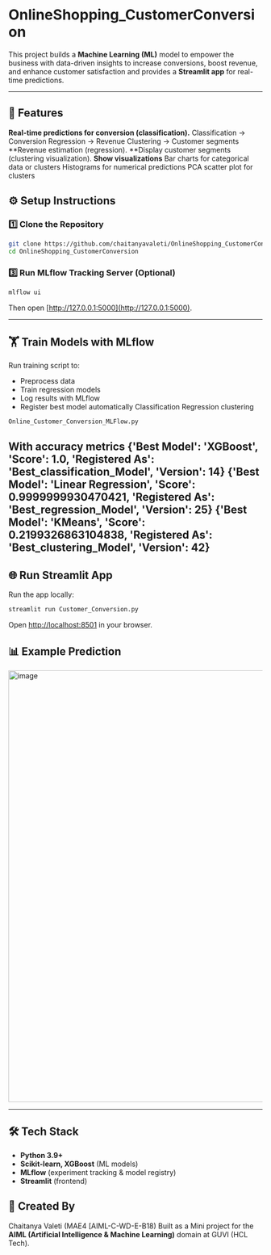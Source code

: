 # OnlineShopping_CustomerConversion
This project builds a **Machine Learning (ML)** model to empower the business with data-driven insights to increase conversions, boost revenue, and enhance customer satisfaction and provides a **Streamlit app** for real-time predictions.

---

## 🚀 Features  
**Real-time predictions for conversion (classification).**
		Classification → Conversion
		Regression → Revenue
		Clustering → Customer segments
**Revenue estimation (regression).
**Display customer segments (clustering visualization).
**Show visualizations**
		Bar charts for categorical data or clusters
		Histograms for numerical predictions
		PCA scatter plot for clusters

## ⚙️ Setup Instructions  

### 1️⃣ Clone the Repository  
```bash
git clone https://github.com/chaitanyavaleti/OnlineShopping_CustomerConversion.git
cd OnlineShopping_CustomerConversion
```
### 3️⃣ Run MLflow Tracking Server (Optional)  
```bash
mlflow ui
```
Then open [http://127.0.0.1:5000](http://127.0.0.1:5000).

---

## 🏋️ Train Models with MLflow  

Run training script to:  
- Preprocess data  
- Train regression models  
- Log results with MLflow  
- Register best model automatically
			Classification
			Regression
			clustering

```bash
Online_Customer_Conversion_MLFlow.py
```
**With accuracy metrics**
	{'Best Model': 'XGBoost', 'Score': 1.0, 'Registered As': 'Best_classification_Model', 'Version': 14}
	{'Best Model': 'Linear Regression', 'Score': 0.9999999930470421, 'Registered As': 'Best_regression_Model', 'Version': 25}
	{'Best Model': 'KMeans', 'Score': 0.2199326863104838, 'Registered As': 'Best_clustering_Model', 'Version': 42}
---

## 🌐 Run Streamlit App  

Run the app locally:  
```bash
streamlit run Customer_Conversion.py
```

Open [http://localhost:8501](http://localhost:8501) in your browser.  


## 📊 Example Prediction  

<img width="1853" height="855" alt="image" src="https://github.com/user-attachments/assets/499ec4ef-f0ff-4818-adf0-0a20e0878915" />

---

## 🛠️ Tech Stack  
- **Python 3.9+**  
- **Scikit-learn, XGBoost** (ML models)  
- **MLflow** (experiment tracking & model registry)  
- **Streamlit** (frontend)  

## 👤 Created By

Chaitanya Valeti (MAE4 [AIML-C-WD-E-B18)
Built as a Mini project for the **AIML (Artificial Intelligence & Machine Learning)** domain at GUVI (HCL Tech).




